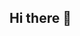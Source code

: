 ## Hi there 👋

<!--
**Alejandro1203/Alejandro1203** is a ✨ _special_ ✨ repository because its `README.md` (this file) appears on your GitHub profile.

Here are some ideas to get you started:
<img src="https://camo.githubusercontent.com/2b2ecc8aaf365de0b8ae796116b70070c9bfbfa57d049c5ceecb99a6efdd2304/68747470733a2f2f6769746875622d726561646d652d73746174732e76657263656c2e6170702f6170692f746f702d6c616e67732f3f757365726e616d653d43726973526170746f72266c61796f75743d646f6e7574266c616e67735f636f756e743d38267468656d653d7472616e73706172656e74" alt="Top Langs Stats" data-canonical-src="https://github-readme-stats.vercel.app/api/top-langs/?username=Alejandro1203&amp;layout=donut&amp;langs_count=8&amp;theme=transparent" style="max-width: 100%;">
- 🔭 I’m currently working on ...
- 🌱 I’m currently learning ...
- 👯 I’m looking to collaborate on ...
- 🤔 I’m looking for help with ...
- 💬 Ask me about ...
- 📫 How to reach me: ...
- 😄 Pronouns: ...
- ⚡ Fun fact: ...
-->
